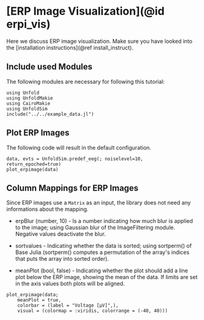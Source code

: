 # [ERP Image Visualization](@id erpi_vis)

Here we discuss ERP image visualization. 
Make sure you have looked into the [installation instructions](@ref install_instruct).

## Include used Modules
The following modules are necessary for following this tutorial:
```@example main
using Unfold
using UnfoldMakie
using CairoMakie
using UnfoldSim
include("../../example_data.jl")
```


## Plot ERP Images

The following code will result in the default configuration. 
```@example main
data, evts = UnfoldSim.predef_eeg(; noiselevel=10, return_epoched=true)
plot_erpimage(data)
```

## Column Mappings for ERP Images

Since ERP images use a `Matrix` as an input, the library does not need any informations about the mapping.

- erpBlur (number, 10) - Is a number indicating how much blur is applied to the image; using Gaussian blur of the ImageFiltering module. Negative values deactivate the blur.

- sortvalues - Indicating whether the data is sorted; using sortperm() of Base Julia 
(sortperm() computes a permutation of the array's indices that puts the array into sorted order). 

- meanPlot (bool, false) - Indicating whether the plot should add a line plot below the ERP image, showing the mean of the data. If limits are set in the axis values both plots will be aligned.

```@example main
plot_erpimage(data;
    meanPlot = true,
    colorbar = (label = "Voltage [µV]",),
    visual = (colormap = :viridis, colorrange = (-40, 40)))

```
